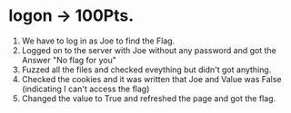# logon   →   100Pts.

1. We have to log in as Joe to find the Flag.
2. Logged on to the server with Joe without any password and got the Answer "No flag for you"
3. Fuzzed all the files and checked eveything but didn't got anything.
4. Checked the cookies and it was written that Joe and Value was False (indicating I can't access the flag)
5. Changed the value to True and refreshed the page and got the flag.
